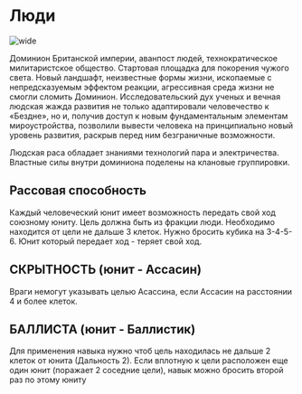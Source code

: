 # Люди

![wide](/images/human-wide.jpg)

Доминион Британской империи, аванпост людей, технократическое милитаристское общество. Стартовая площадка для покорения чужого света. Новый ландшафт, неизвестные формы жизни, ископаемые с непредсказуемым эффектом реакции, агрессивная среда жизни не смогли сломить Доминион. Исследовательский дух ученых и вечная людская жажда развития не только адаптировали человечество к «Бездне», но и, получив доступ к новым фундаментальным элементам мироустройства, позволили вывести человека на принципиально новый уровень развития, раскрыв перед ним безграничные возможности.

Людская раса обладает знаниями технологий пара и электричества. Властные силы внутри доминиона поделены на клановые группировки.

## Рассовая способность
Каждый человеческий юнит имеет возможность
передать свой ход союзному юниту.
Цель должна быть из фракции люди. Необходимо
находится от цели не дальше 3 клеток. Нужно
бросить кубика на 3-4-5-6. Юнит который передает
ход - теряет свой ход.

## СКРЫТНОСТЬ (юнит - Ассасин)
Враги немогут указывать целью Асассина, если Ассасин
на расстоянии 4 и более клеток.

## БАЛЛИСТА (юнит - Баллистик)
Для применения навыка нужно чтоб цель
находилась не дальше 2 клеток от юнита
(Дальность 2). Если вплотную к цели расположен
еще один юнит (поражает 2 соседние цели),
навык можно бросить второй раз по этому юниту